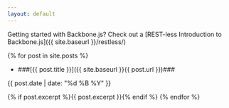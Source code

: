 ```yaml
---
layout: default
---
```


Getting started with Backbone.js? Check out a [REST-less Introduction to Backbone.js]({{ site.baseurl }}/restless/)

{% for post in site.posts %}
* ###[{{ post.title }}]({{ site.baseurl }}{{ post.url }})###

{{ post.date | date: "%d %B %Y" }}

{% if post.excerpt %}{{ post.excerpt }}{% endif %}
{% endfor %}